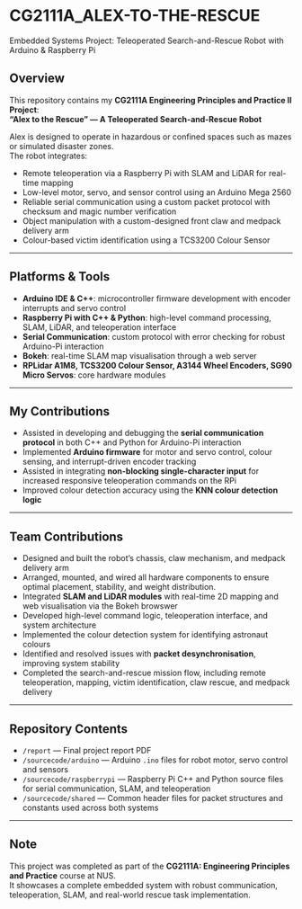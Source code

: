# CG2111A_ALEX-TO-THE-RESCUE

Embedded Systems Project: Teleoperated Search-and-Rescue Robot with Arduino &amp; Raspberry Pi

## Overview

This repository contains my **CG2111A Engineering Principles and Practice II Project**:  
**“Alex to the Rescue” — A Teleoperated Search-and-Rescue Robot**

Alex is designed to operate in hazardous or confined spaces such as mazes or simulated disaster zones.  
The robot integrates:
- Remote teleoperation via a Raspberry Pi with SLAM and LiDAR for real-time mapping
- Low-level motor, servo, and sensor control using an Arduino Mega 2560
- Reliable serial communication using a custom packet protocol with checksum and magic number verification
- Object manipulation with a custom-designed front claw and medpack delivery arm
- Colour-based victim identification using a TCS3200 Colour Sensor

---

## Platforms & Tools

- **Arduino IDE & C++**: microcontroller firmware development with encoder interrupts and servo control
- **Raspberry Pi with C++ & Python**: high-level command processing, SLAM, LiDAR, and teleoperation interface
- **Serial Communication**: custom protocol with error checking for robust Arduino-Pi interaction
- **Bokeh**: real-time SLAM map visualisation through a web server
- **RPLidar A1M8, TCS3200 Colour Sensor, A3144 Wheel Encoders, SG90 Micro Servos**: core hardware modules

---

## My Contributions

- Assisted in developing and debugging the **serial communication protocol** in both C++ and Python for Arduino-Pi interaction
- Implemented **Arduino firmware** for motor and servo control, colour sensing, and interrupt-driven encoder tracking
- Assisted in integrating **non-blocking single-character input** for increased responsive teleoperation commands on the RPi
- Improved colour detection accuracy using the **KNN colour detection logic**

---

## Team Contributions

- Designed and built the robot’s chassis, claw mechanism, and medpack delivery arm
- Arranged, mounted, and wired all hardware components to ensure optimal placement, stability, and weight distribution.
- Integrated **SLAM and LiDAR modules** with real-time 2D mapping and web visualisation via the Bokeh browswer
- Developed high-level command logic, teleoperation interface, and system architecture
- Implemented the colour detection system for identifying astronaut colours
- Identified and resolved issues with **packet desynchronisation**, improving system stability
- Completed the search-and-rescue mission flow, including remote teleoperation, mapping, victim identification, claw rescue, and medpack delivery

---

## Repository Contents

- `/report` — Final project report PDF
- `/sourcecode/arduino` — Arduino `.ino` files for robot motor, servo control and sensors
- `/sourcecode/raspberrypi` — Raspberry Pi C++ and Python source files for serial communication, SLAM, and teleoperation
- `/sourcecode/shared` — Common header files for packet structures and constants used across both systems

---

## Note

This project was completed as part of the **CG2111A: Engineering Principles and Practice** course at NUS.  
It showcases a complete embedded system with robust communication, teleoperation, SLAM, and real-world rescue task implementation.
